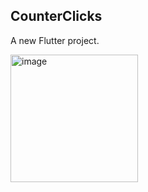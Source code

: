 ## CounterClicks

A new Flutter project.

<img width="204" alt="image" src="https://github.com/user-attachments/assets/5ea10db6-5a0e-4660-b1ec-d636cab4b9e9">
